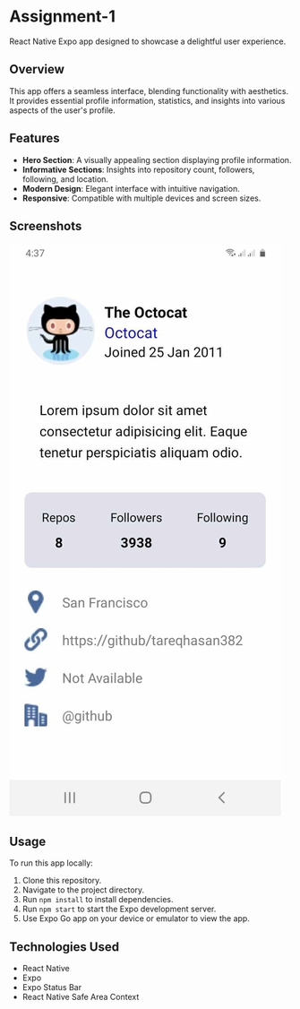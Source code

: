 # Assignment-1

React Native Expo app designed to showcase a delightful user experience.

## Overview

This app offers a seamless interface, blending functionality with aesthetics. It provides essential profile information, statistics, and insights into various aspects of the user's profile.

## Features

- **Hero Section**: A visually appealing section displaying profile information.
- **Informative Sections**: Insights into repository count, followers, following, and location.
- **Modern Design**: Elegant interface with intuitive navigation.
- **Responsive**: Compatible with multiple devices and screen sizes.

## Screenshots

![Screenshot 1](./assets/Assesment-1.jpg)

## Usage

To run this app locally:

1. Clone this repository.
2. Navigate to the project directory.
3. Run `npm install` to install dependencies.
4. Run `npm start` to start the Expo development server.
5. Use Expo Go app on your device or emulator to view the app.

## Technologies Used

- React Native
- Expo
- Expo Status Bar
- React Native Safe Area Context
